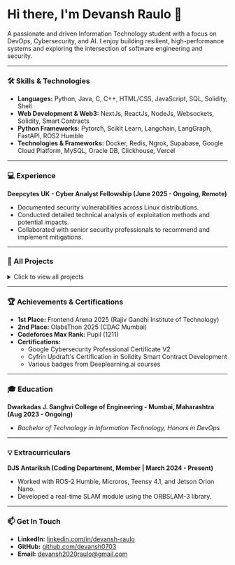 
# Hi there, I'm Devansh Raulo 👋

A passionate and driven Information Technology student with a focus on DevOps, Cybersecurity, and AI. I enjoy building resilient, high-performance systems and exploring the intersection of software engineering and security.

---

### 🛠️ Skills & Technologies

-   **Languages:** Python, Java, C, C++, HTML/CSS, JavaScript, SQL, Solidity, Shell
-   **Web Development & Web3:** NextJs, ReactJs, NodeJs, Websockets, Solidity, Smart Contracts
-   **Python Frameworks:** Pytorch, Scikit Learn, Langchain, LangGraph, FastAPI, ROS2 Humble
-   **Technologies & Frameworks:** Docker, Redis, Ngrok, Supabase, Google Cloud Platform, MySQL, Oracle DB, Clickhouse, Vercel

---

### 💻 Experience

**Deepcytes UK - Cyber Analyst Fellowship (June 2025 - Ongoing, Remote)**
- Documented security vulnerabilities across Linux distributions.
- Conducted detailed technical analysis of exploitation methods and potential impacts.
- Collaborated with senior security professionals to recommend and implement mitigations.

---

### 🚀 All Projects

<details>
<summary>Click to view all projects</summary>

---

#### [**AaveWalletScorer**](https://github.com/devansh0703/AaveWalletScorer)
*A specialized tool that evaluates a wallet's health and risk based on its borrowing, lending, and liquidation history within the Aave lending protocol.*
<br>
**Tech Stack:** `Python`, `Web3.py`, `The Graph Protocol`, `Aave Protocol`

---

#### [**avalanche-sentinel**](https://github.com/devansh0703/avalanche-sentinel)
*A monitoring and alerting tool for the Avalanche blockchain. This sentinel keeps an eye on network activity, transactions, and smart contract events, providing real-time notifications.*
<br>
**Tech Stack:** `Python`, `Web3.py`, `Avalanche C-Chain`, `Solidity`

---

#### [**BinanceTradeBot**](https://github.com/devansh0703/BinanceTradeBot)
*A high-frequency trading bot for the Binance exchange. Implements various trading strategies, manages orders, and tracks portfolio performance automatically.*
<br>
**Tech Stack:** `Python`, `Binance API`, `Pandas`, `TA-Lib`

---

#### [**Bitflippers_Bytecamp2025**](https://github.com/devansh0703/Bitflippers_Bytecamp2025)
*A collaborative hackathon project focused on building a decentralized identity solution using zero-knowledge proofs.*
<br>
**Tech Stack:** `Solidity`, `Hardhat`, `Next.js`, `Ethers.js`, `Zero-Knowledge Proofs`

---

#### [**CVAE-for-counterfactual-gene-exp**](https://github.com/devansh0703/CVAE-for-counterfactual-gene-exp)
*A bioinformatics project applying Conditional Variational Autoencoders (CVAEs) to generate counterfactual gene expression data, aiding in the prediction of treatment outcomes.*
<br>
**Tech Stack:** `Python`, `PyTorch`, `TensorFlow`, `Scikit-learn`, `Bioinformatics`

---

#### [**ds_devansh_raulo**](https://github.com/devansh0703/ds_devansh_raulo)
*A personal repository showcasing various data science projects and notebooks, from data cleaning and EDA to machine learning model development.*
<br>
**Tech Stack:** `Python`, `Jupyter`, `Pandas`, `NumPy`, `Scikit-learn`, `Matplotlib`

---

#### [**langgraph_agent**](https://github.com/devansh0703/langgraph_agent)
*A practical implementation of a cyclical, graph-based AI agent using LangGraph, capable of reasoning, planning, and executing tasks with a stateful, iterative approach.*
<br>
**Tech Stack:** `Python`, `LangGraph`, `Langchain`

---

#### [**mdinsight**](https://github.com/devansh0703/mdinsight)
*A powerful analysis tool for Markdown files. It extracts metadata, checks for broken links, and provides valuable insights into your documentation's structure and quality.*
<br>
**Tech Stack:** `Python`, `Markdown Processing Libraries`

---

#### [**mev-bot-detector**](https://github.com/devansh0703/mev-bot-detector)
*A sophisticated system designed to detect and analyze Maximal Extractable Value (MEV) bots on EVM-compatible blockchains, helping to understand and mitigate their impact.*
<br>
**Tech Stack:** `Python`, `Web3.py`, `Ethers.js`, `Solidity`, `Data Analysis`

---

#### [**mitre**](https://github.com/devansh0703/mitre)
*A cybersecurity tool leveraging the MITRE ATT&CK framework to map adversary tactics and techniques to defense strategies and security controls.*
<br>
**Tech Stack:** `Python`, `Cybersecurity Frameworks`, `Data Visualization`

---

#### [**multi_agent_system**](https://github.com/devansh0703/multi_agent_system)
*A research project exploring the development of cooperative multi-agent systems using LangGraph, demonstrating how AI agents can collaborate to solve complex problems.*
<br>
**Tech Stack:** `Python`, `LangGraph`, `Langchain`, `AI Agents`

---

#### [**ORB_SLAM3**](https://github.com/devansh0703/ORB_SLAM3)
*A modernized and enhanced implementation of the ORB_SLAM3 library. Features updates to C++23 and OpenCV 4.6.0 for high-performance, real-time SLAM for drones and robotics.*
<br>
**Tech Stack:** `C++`, `ROS2`, `OpenCV`, `SLAM Algorithms`

---

#### [**RedditPersonaBuilder**](https://github.com/devansh0703/RedditPersonaBuilder)
*A tool that analyzes a Reddit user's comment history to build a detailed persona using NLP techniques to infer interests, sentiment, and personality traits.*
<br>
**Tech Stack:** `Python`, `PRAW`, `NLTK`, `spaCy`, `Sentiment Analysis`

---

#### [**together_agent**](https://github.com/devansh0703/together_agent)
*An AI agent built using the Together AI platform, showcasing how to leverage large language models for complex tasks like automated content generation or intelligent chatbots.*
<br>
**Tech Stack:** `Python`, `Langchain`, `Together AI API`, `LLMs`

---

#### [**trading-trendlines**](https://github.com/devansh0703/trading-trendlines)
*An automated tool for detecting and drawing trendlines on financial charts. It utilizes algorithms to identify key support and resistance levels, aiding in technical analysis.*
<br>
**Tech Stack:** `Python`, `Pandas`, `Matplotlib`, `TA-Lib`, `Computer Vision`

---

#### [**WalletRiskScorer**](https://github.com/devansh0703/WalletRiskScorer)
*An intelligent tool that assesses the risk profile of a crypto wallet by analyzing transaction history, smart contract interactions, and other on-chain data.*
<br>
**Tech Stack:** `Python`, `Web3.py`, `Data Science`, `Blockchain Analytics`

---

#### [**websocket_client**](https://github.com/devansh0703/websocket_client)
*A lightweight and efficient client library for establishing and managing WebSocket connections, ideal for real-time communication in web applications.*
<br>
**Tech Stack:** `JavaScript`, `TypeScript`, `Node.js`, `WebSocket API`

</details>

---

### 🏆 Achievements & Certifications

-   **1st Place:** Frontend Arena 2025 (Rajiv Gandhi Institute of Technology)
-   **2nd Place:** OlabsThon 2025 (CDAC Mumbai)
-   **Codeforces Max Rank:** Pupil (1211)
-   **Certifications:**
    -   Google Cybersecurity Professional Certificate V2
    -   Cyfrin Updraft's Certification in Solidity Smart Contract Development
    -   Various badges from Deeplearning.ai courses

---

### 🎓 Education

**Dwarkadas J. Sanghvi College of Engineering - Mumbai, Maharashtra (Aug 2023 - Ongoing)**
- *Bachelor of Technology in Information Technology, Honors in DevOps*

---

### 💡 Extracurriculars

**DJS Antariksh (Coding Department, Member | March 2024 - Present)**
- Worked with ROS-2 Humble, Microros, Teensy 4.1, and Jetson Orion Nano.
- Developed a real-time SLAM module using the ORBSLAM-3 library.

---

### 📫 Get In Touch

-   **LinkedIn:** [linkedin.com/in/devansh-raulo](https://www.linkedin.com/in/devansh-raulo/)
-   **GitHub:** [github.com/devansh0703](https://github.com/devansh0703)
-   **Email:** [devansh2020raulo@gmail.com](mailto:devansh2020raulo@gmail.com)
